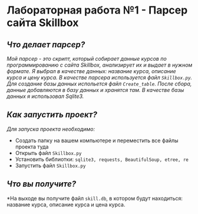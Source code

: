 # Лабораторная работа №1 - Парсер сайта Skillbox

## *Что делает парсер?*
*Мой парсер - это скрипт, который собирает данные курсов по программированию с сайта  Skillbox, анализирует их и выдает в нужном формате. Я выбрал в качестве данных: название курса, описание курса и цену курса. В качестве парсера используется файл `Skillbox.py`. Для создание базы данных испольется файл `Create_table`. После сбора, данные добавляются в базу данных и хранятся там. В качестве базы данных я использовал  Sqlite3.*

## *Как запустить проект?*
*Для запуска проекта необходимо:*

  * Создать папку на вашем компьютере и переместить все файлы проекта туда
  * Открыть файл `Skillbox.py` 
  * Установить библиотки: `sqlite3, requests, BeautifulSoup, etree, re`
  * Запустить файл `Skillbox.py`

## *Что вы получите?*
*На выходе вы получите файл `skill.db`, в котором будут находиться: название курса, описание курса и цена курса.
